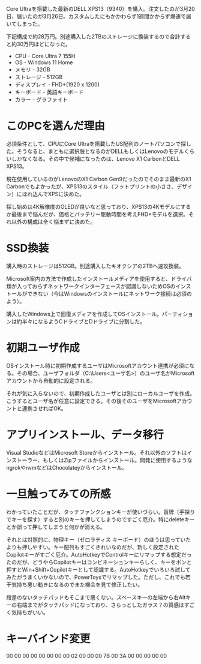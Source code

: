 Core Ultraを搭載した最新のDELL XPS13（9340）を購入。注文したのが3月20日、届いたのが3月26日。カスタムしたにもかかわらず1週間かからず爆速で届いてしまった。

下記構成で約28万円。別途購入した2TBのストレージに換装するので合計すると約30万円ほどになった。

* CPU - Core Ultra 7 155H
* OS - Windows 11 Home
* メモリ - 32GB
* ストレージ - 512GB
* ディスプレイ - FHD+(1920 x 1200)
* キーボード - 英語キーボード
* カラー - グラファイト

# このPCを選んだ理由

必須条件として、CPUにCore Ultraを搭載したUS配列のノートパソコンで探した。そうなると、まともに選択肢となるのがDELLもしくはLenovoのモデルくらいしかなくなる。その中で候補になったのは、Lenovo X1 CarbonとDELL XPS13。

現在使用しているのがLenovoのX1 Carbon Gen9だったのでそのまま最新のX1 Carbonでもよかったが、XPS13のスタイル（フットプリントの小ささ、デザイン）にほれ込んでXPSに決めた。

探し始めは4K解像度のOLEDが良いなと思っており、XPS13の4Kモデルにするか最後まで悩んだが、価格とバッテリー駆動時間を考えFHD+モデルを選択。それ以外の構成は全く悩まずに決めた。

# SSD換装

購入時のストレージは512GB。別途購入したキオクシアの2TBへ速攻換装。

Microsoft案内の方法で作成したインストールメディアを使用すると、ドライバ類が入っておらずネットワークインターフェースが認識しないためOSのインストールができない（今はWindowsのインストールにネットワーク接続は必須のよう）。

購入したWindows上で回復メディアを作成してOSインストール。パーティションは約半々になるようCドライブとDドライブに分割した。

# 初期ユーザ作成

OSインストール時に初期作成するユーザはMicrosoftアカウント連携が必須になる。その場合、ユーザフォルダ（C:\Users\<ユーザ名>）のユーザ名がMicrosoftアカウントから自動的に設定される。

それが気に入らないので、初期作成したユーザとは別にローカルユーザを作成。こうするとユーザ名が任意に設定できる。その後そのユーザをMicrosoftアカウントと連携させればOK。

# アプリインストール、データ移行

Visual StudioなどはMicrosoft Storeからインストール。それ以外のソフトはインストーラー、もしくはZipファイルからインストール。開発に使用するようなngrokやnvmなどはChocolateyからインストール。

# 一旦触ってみての所感

わかっていたことだが、タッチファンクションキーが使いづらい。盲牌（手探りでキーを探す）すると別のキーを押してしまうのですごく厄介。特にdeleteキーとか誤って押してしまうと何かが消える。

それとは対照的に、物理キー（ゼロラティス キーボード）のほうは思っていたよりも押しやすい。キー配列もすごくきれいなのだが、新しく設定されたCopilotキーがすごく厄介。AutoHotkeyでControlキーにリマップする想定だったのだが、どうやらCopilotキーはコンビネーションキーらしく、キーをポンと押すとWin+Shift+Copilotキーとして認識する。AutoHotkeyでいろいろ試してみたがうまくいかないので、PowerToysでリマップした。ただし、これでも若干気持ち悪い動きになるのでまた機会を見て修正したい。

段差のないタッチパッドもそこまで悪くない。スペースキーの左端から右Altキーの右端までがタッチパッドになっており、さらっとしたガラス？の質感はすごく気持ちがいい。

# キーバインド変更

00 00 00 00 00 00 00 00
02 00 00 00 7B 00 3A 00
00 00 00 00
